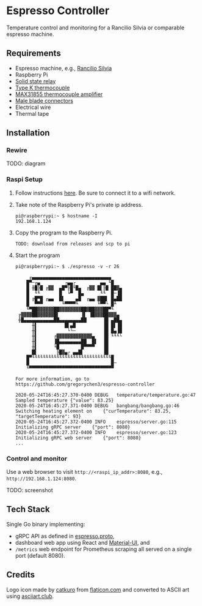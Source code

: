 # Espresso Controller

Temperature control and monitoring for a Rancilio Silvia or comparable espresso machine.

## Requirements

- Espresso machine, e.g., [Rancilio Silvia](https://www.ranciliogroupna.com/silvia)
- Raspberry Pi
- [Solid state relay](https://www.amazon.com/dp/B00HV974KC/ref=cm_sw_em_r_mt_dp_U_9WTYEbEA0TNGG)
- [Type K thermocouple](https://www.amazon.com/dp/B07MMLY3PZ/ref=cm_sw_em_r_mt_dp_U_OXTYEb0AVQZWD)
- [MAX31855 thermocouple amplifier](https://www.adafruit.com/product/269)
- [Male blade connectors](https://en.wikipedia.org/wiki/FASTON_terminal#/media/File:Faston_Style_Terminals_Male.jpg)
- Electrical wire
- Thermal tape

## Installation

### Rewire

TODO: diagram

### Raspi Setup

1. Follow instructions [here](https://projects.raspberrypi.org/en/projects/raspberry-pi-getting-started). Be sure to connect it to a wifi network.
2. Take note of the Raspberry Pi's private ip address.

   ```console
   pi@raspberrypi:~ $ hostname -I
   192.168.1.124
   ```

3. Copy the program to the Raspberry Pi.

   ```console
   TODO: download from releases and scp to pi
   ```

4. Start the program

   ```console
   pi@raspberrypi:~ $ ./espresso -v -r 26

        ╓▄▄▄▄▄▄▄▄▄▄▄▄▄▄▄▄▄▄▄▄▄▄▄▄▄▄▄▄▄
       █▀─╓▄         ┌▄▄┌         ▄▄ ╙█
       █ ╫█╠█ ╔▓▓  ▄█▀╟█╙█▄  ╔▓▓ █▌╟█ ██▓▄
       █  ╙╙       █  ╘▀  █▄      ╙╙  █─▐█
       █ ╔█▀█ ╓▄▄  █▌    ▄█  ╓▄▄ ▓██▌ █▄██
       █  ▀▀▀       ╙▀▀▀▀╙       ╙▀▀└ █╨
       ╙▀██▓▓▓▓▓▓██▓▓▓▓▓▓▓▓██▓██▓▓▓██▀╙
    ╔▓▓▓▓██▓▓▓▓▓▓█▌        ▐▌ ▐█▓▓▓██▓▓▓▄
    ╫█▄▄▄▄▄▄▄▄▄▄▄██▄▄▄▄▄▄▄▄██      ▐█ ▄██▄
         ╫▌          █▌▄█          ▐█ █▌▐█
         ╫▌           └└─          ▐█ █▄▐█
         ╫▌      ╒▓▓▓▓▓▓▓▓▓▓▓▓▓▄   ▐█ ╙╙╙└
         ╫▌      ▐█▄▄▄▄▄▄▄▄██  █▌  ▐█
         ╫▌      ╘█        █▀▀▀▀   ▐█
         █▌       ╠█▓▄┌ ▄▄█▌       ▐█
       █▀╙╙╙╙╙╙╙╙╙╙╙╙╙╙╙╙╙╙╙╙╙╙╙╙╙╙╙╙╙█
       █                              █─
       ╙▀▀▀▀▀▀▀▀▀▀▀▀▀▀▀▀▀▀▀▀▀▀▀▀▀▀▀▀▀▀▀

   For more information, go to https://github.com/gregorychen3/espresso-controller

   2020-05-24T16:45:27.370-0400	DEBUG	temperature/temperature.go:47	Sampled temperature	{"value": 83.25}
   2020-05-24T16:45:27.371-0400	DEBUG	bangbang/bangbang.go:46	Switching heating element on	{"curTemperature": 83.25, "targetTemperature": 93}
   2020-05-24T16:45:27.372-0400	INFO	espresso/server.go:115	Initializing gRPC server	{"port": 8080}
   2020-05-24T16:45:27.372-0400	INFO	espresso/server.go:123	Initializing gRPC web server	{"port": 8080}
   ...
   ```

### Control and monitor

Use a web browser to visit `http://<raspi_ip_addr>:8080`, e.g., `http://192.168.1.124:8080`.

TODO: screenshot

## Tech Stack

Single Go binary implementing:

- gRPC API as defined in [espresso.proto](https://github.com/gregorychen3/espresso-controller/blob/master/pkg/espressopb/espresso.proto),
- dashboard web app using React and [Material-UI](https://material-ui.com/), and
- `/metrics` web endpoint for Prometheus scraping
  all served on a single port (default 8080).

## Credits

Logo icon made by [catkuro](https://www.flaticon.com/authors/catkuro) from [flaticon.com](https://www.flaticon.com) and converted to ASCII art using [asciiart.club](https://asciiart.club).
